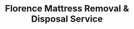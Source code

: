 ---
layout: location.njk
title: Florence Mattress Removal & Disposal Service
description: Professional mattress removal in Florence, SC. Next-day pickup  Licensed, insured, and eco-friendly serving the Pee Dee region and Eastern Carolinas metro center.
permalink: /mattress-removal/south-carolina/florence/
city: Florence
state: South Carolina
stateSlug: south-carolina
coordinates:
  lat: 34.1954
  lng: -79.7626
pricing:
  startingPrice: 125
  single: 125
  queen: 125
  king: 135
  boxSpring: 30
neighborhoods:
  - name: "Downtown Florence"
    zipCodes: ["29501"]
  - name: "Timrod Park"
    zipCodes: ["29501"]
  - name: "West Florence"
    zipCodes: ["29505"]
  - name: "East Florence"
    zipCodes: ["29506"]
  - name: "Green Acres"
    zipCodes: ["29505"]
  - name: "Parkwood"
    zipCodes: ["29505"]
  - name: "Highland Park"
    zipCodes: ["29506"]
  - name: "Oakdale"
    zipCodes: ["29505"]
  - name: "Forest Hills"
    zipCodes: ["29505"]
  - name: "Airport District"
    zipCodes: ["29506"]
  - name: "South Florence"
    zipCodes: ["29506"]
  - name: "North Florence"
    zipCodes: ["29501"]
  - name: "Irby Street Corridor"
    zipCodes: ["29501"]
  - name: "Marion Highway Area"
    zipCodes: ["29506"]
  - name: "Rail Trail District"
    zipCodes: ["29505"]
zipCodes: 
  - "29501"
  - "29505"
  - "29506"
  - "29541"
recyclingPartners:
  - "City of Florence Public Works"
  - "Waste Management"
  - "Florence County Solid Waste"
  - "Darlington County Environmental Services"
localRegulations: "Florence provides weekly garbage and recycling collection through city routes with no yard waste collection on holidays. The city operates multiple recycling drop-off sites including locations on Carnell Drive, Stadium Road, and Marion Highway. As the 10th-largest city in South Carolina with 39,899 residents and center of the Florence metropolitan area with 205,566 people across Florence and Darlington counties, waste management serves diverse neighborhoods from downtown historic districts to suburban developments throughout the Pee Dee region."
nearbyCities:
  - name: "Columbia"
    distance: "80 miles"
    isSuburb: false
  - name: "Myrtle Beach"
    distance: "65 miles"
    isSuburb: false
reviews:
  count: 142
  featured:
    - reviewer: "Michael D."
      rating: 5
      text: "Called after we inherited furniture and needed to clear out extra mattresses. They scheduled pickup for the next day and handled everything smoothly. Much easier than figuring out city drop-off sites."
      neighborhood: "Timrod Park"
    - reviewer: "Patricia S."
      rating: 5
      text: "Home renovation meant getting rid of old bedding before contractors arrived. Fair pricing and the team was professional and punctual. Saved us from multiple trips across town."
      neighborhood: "West Florence"
    - reviewer: "James K."
      rating: 5
      text: "Kids heading to college left us with dorm mattresses to dispose of. They showed up exactly when promised and loaded everything quickly. Great service during a busy moving week."
      neighborhood: "Highland Park"
faqs:
  - question: "How quickly can you remove mattresses in Florence?"
    answer: "Next-day service throughout Florence's neighborhoods, accommodating Pee Dee region logistics and Eastern Carolinas metro area requirements."
  - question: "Do you serve all Florence neighborhoods?"
    answer: "Complete coverage from Downtown Florence to Timrod Park, West Florence to Highland Park, across all ZIP codes 29501-29541."
  - question: "What's included in your $125 Florence pickup fee?"
    answer: "Base price covers pickup, loading, transportation, and eco-friendly recycling for one mattress. Box springs add $30 each."
  - question: "How does this compare to Florence's city collection service?"
    answer: "We eliminate the need to coordinate with multiple recycling drop-off sites, avoid holiday collection delays, and provide immediate next-day pickup without city route scheduling."
  - question: "Can you handle Florence's diverse neighborhoods?"
    answer: "Yes, our teams understand historic downtown areas, suburban developments like Parkwood, and varied access throughout South Carolina's 10th-largest city."
  - question: "Do you coordinate with Pee Dee region schedules?"
    answer: "Absolutely. We understand Eastern Carolinas logistics, regional transportation patterns, and flexible scheduling that works around Florence metro area needs."
  - question: "Are you licensed for waste removal in Florence County?"
    answer: "We maintain all required South Carolina and Florence County permits with comprehensive insurance, providing compliant disposal through our nationwide recycling network."
  - question: "What payment methods do you accept in Florence?"
    answer: "All major credit cards, cash, and invoicing options for residents, metro area families, and local businesses."
schema:
  "@type": "LocalBusiness"
  name: "A Bedder World Florence"
  address:
    "@type": "PostalAddress"
    addressLocality: "Florence"
    addressRegion: "SC"
    addressCountry: "US"
  geo:
    "@type": "GeoCoordinates" 
    latitude: 34.1954
    longitude: -79.7626
  telephone: "(720) 263-6094"
  priceRange: "$125-$180"
  aggregateRating:
    "@type": "AggregateRating"
    ratingValue: 4.9
    reviewCount: 142
pageContent:
  heroDescription: "Professional mattress removal serving Florence with reliable next-day pickup. Part of our nationwide network that has recycled over 1 million mattresses, we provide licensed, insured service designed for the Pee Dee region and Eastern Carolinas metro center."
  
  aboutService: "Next-day mattress pickup at $125 designed for Florence's unique position as South Carolina's 10th-largest city and the Eastern Carolinas' major commerce center with 39,899 residents. From families throughout historic Timrod Park to residents in suburban developments like Parkwood and Highland Park, Florence faces distinct mattress disposal challenges across this diverse Pee Dee region metro area. Rather than coordinating with multiple city recycling drop-off sites scattered throughout Florence County, managing holiday collection delays, or navigating city route scheduling requirements, our streamlined service handles everything through one simple appointment. Whether you live in Downtown Florence's historic districts, West Florence's established neighborhoods, or communities throughout the Rail Trail and Airport districts, we understand the practical disposal needs of the Eastern Carolinas' primary transportation and healthcare hub. Each collected mattress flows through our national recycling network that has processed over 1 million units, with 80% of materials recovered for manufacturing reuse - supporting efficient waste management that serves Florence County's regional growth."

  serviceAreasIntro: "Professional mattress pickup serves all Florence neighborhoods from Downtown to suburban communities, expertly coordinating with Pee Dee region schedules and Eastern Carolinas logistics. From historic Timrod Park to modern developments, our operations understand regional transportation patterns and varied residential configurations. Service flexibility accommodates regional commerce schedules, family needs, and the practical disposal requirements of South Carolina's primary Pee Dee region center."

  regulationsCompliance: "Florence requires coordination with multiple recycling drop-off sites throughout Florence County and operates city collection routes with holiday scheduling delays. Our professional service bypasses these municipal constraints entirely - no drop-off site coordination needed, no holiday collection delays, and no city route scheduling. We provide immediate next-day pickup with transparent pricing, making us the superior choice for Florence residents who value convenience and reliability over municipal waste coordination."

  environmentalImpact: "Environmental stewardship aligns with Florence's commitment to Pee Dee region conservation and Eastern Carolinas environmental leadership. Our mattress recycling initiative ensures 80% of collected materials avoid regional landfills, instead flowing into manufacturing processes that create new products. Steel springs support construction applications, foam components become padding for various projects, and textile materials gain new purpose through advanced processing. This responsible approach preserves the natural beauty of the Pee Dee region while providing reliable mattress disposal that supports South Carolina's environmental conservation efforts."

  howItWorksScheduling: "Flexible scheduling respects Florence's community patterns and Pee Dee region logistics, accommodating Eastern Carolinas timing, regional commerce schedules, and the practical needs of South Carolina's primary regional center."

  howItWorksService: "Licensed pickup teams understand historic neighborhood access requirements and suburban logistics, handling all Florence County disposal requirements with Pee Dee region expertise and professional efficiency."

  howItWorksDisposal: "Each mattress connects to our nationwide recycling network's proven processing capabilities, where South Carolina's environmental standards guide component recovery through sustainable manufacturing partnerships that support the Palmetto State's conservation and community leadership."

  sidebarStats:
    mattressesRemoved: "1,640"
---